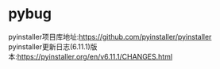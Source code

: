 # pybug
pyinstaller项目库地址:https://github.com/pyinstaller/pyinstaller   <br>
pyinstaller更新日志(6.11.1)版本:https://pyinstaller.org/en/v6.11.1/CHANGES.html
